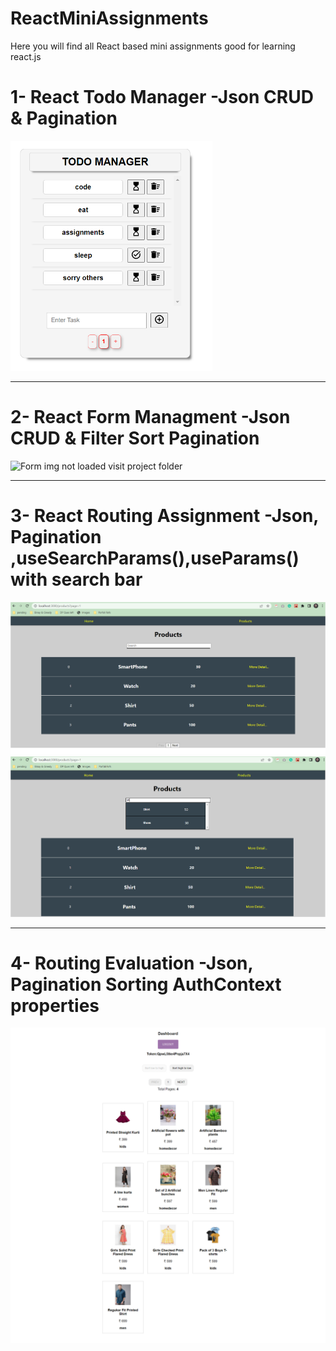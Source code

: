# ReactMiniAssignments
Here you will find all React based mini assignments good for learning react.js

<h1>1- React Todo Manager -Json CRUD & Pagination</h1>
<img width="323" alt="Todo img not loaded" src="https://github.com/krishnachaturvedi1901/ReactMiniAssignments/blob/main/Todo%20Manager%20CRUD%20Pagination/public/todo.PNG?raw=true"/>
<hr/>
<h1>2- React Form Managment -Json CRUD & Filter Sort Pagination</h1>
<img alt="Form img not loaded visit project folder" src="https://github.com/masai-course/krishna_pw05_322/blob/master/unit-3/sprint-3/day-2/form-jsoncrud-imgupload/public/formImg.PNG?raw=true" height="500px" />
<hr/>
<h1>3- React Routing Assignment -Json, Pagination ,useSearchParams(),useParams() with search bar</h1>
<img src="All Projects Images for Readme\React routing Images\final1.PNG"/>
<img src="All Projects Images for Readme\React routing Images\searchBar 4.PNG"/>
<hr/>
<h1>4- Routing Evaluation -Json, Pagination Sorting AuthContext properties</h1>
<img src="All Projects Images for Readme\RoutingEval Images\Eval dashboard1.jpg"/>

